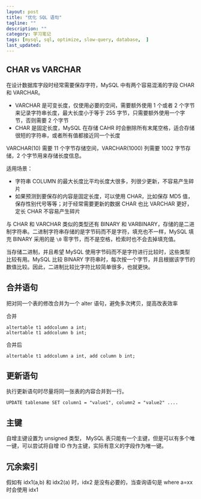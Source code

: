 ```yaml
---
layout: post
title: "优化 SQL 语句"
tagline: ""
description: ""
category: 学习笔记
tags: [mysql, sql, optimize, slow-query, database,  ]
last_updated:
---
```



## CHAR vs VARCHAR
在设计数据库字段时经常需要保存字符，MySQL 中有两个容易混淆的字段 CHAR 和 VARCHAR。

- VARCHAR 是可变长度，仅使用必要的空间，需要额外使用 1 个或者 2 个字节来记录字符串长度，最大长度小于等于 255 字节，只需要额外使用一个字节，否则需要 2 个字节
- CHAR 是固定长度，MySQL 在存储 CAHR 时会删除所有末尾空格，适合存储很短的字符串，或者所有值都接近同一个长度


VARCHAR(10) 需要 11 个字节存储空间，VARCHAR(1000) 列需要 1002 字节存储，2 个字节用来存储长度信息。

适用场景：

- 字符串 COLUMN 的最大长度比平均长度大很多，列很少更新，不容易产生碎片
- 如果预测到要保存的内容是固定长度，可以使用 CHAR，比如保存 MD5 值，保存性别代号等等；对于经常需要更新的数据 CHAR 也比 VARCHAR 更好，定长 CHAR 不容易产生碎片

与 CHAR 和 VARCHAR 类似的类型还有 BINARY 和 VARBINARY，存储的是二进制字符串。二进制字符串存储的是字节码而不是字符，填充也不一样，MySQL 填充 BINARY 采用的是 `\0` 零字节，而不是空格，检索时也不会去掉填充值。

当存储二进制，并且希望 MySQL 使用字节码而不是字符进行比较时，这些类型比较有用。MySQL 比较 BINARY 字符串时，每次按一个字节，并且根据该字节的数值比较。因此，二进制比较比字符比较简单很多，也就更快。


## 合并语句
把对同一个表的修改合并为一个 alter 语句，避免多次拷贝，提高改表效率

合并

    altertable t1 addcolumn a int;
    altertable t1 addcolumn b int;

合并后

    altertable t1 addcolumn a int, add column b int;



## 更新语句

执行更新语句时尽量将同一张表的内容合并到一行。

    UPDATE tablename SET column1 = "value1", column2 = "value2" ....


## 主键
自增主键设置为 unsigned 类型， MySQL 表只能有一个主键，但是可以有多个唯一键，可以尝试将自增 ID 作为主键，实际有意义的字段作为唯一键。

## 冗余索引
假如有 idx1(a,b) 和 idx2(a) 时，idx2 是没有必要的，当查询语句是 where a=xx 时会使用 idx1


